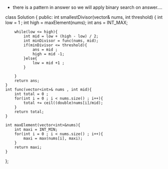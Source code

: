 - there is a pattern in answer so we will apply binary search on answer....



class Solution {
public:
    int smallestDivisor(vector<int>& nums, int threshold) {
        int low = 1 ; int high = maxElement(nums); 
        int ans = INT_MAX;

        while(low <= high){
            int mid = low + (high - low) / 2; 
            int minDivisor = func(nums, mid);
            if(minDivisor <= threshold){
                ans = mid ; 
                high = mid -1;
            }else{
                low = mid +1 ;
            }

        }
        return ans;
    }
    int func(vector<int>& nums , int mid){
        int total = 0 ;
        for(int i = 0 ; i < nums.size() ; i++){
            total += ceil((double)nums[i]/mid);
        }
        return total;
    }

    int maxElement(vector<int>&nums){
        int maxi = INT_MIN;
        for(int i = 0 ; i < nums.size() ; i++){
            maxi = max(nums[i], maxi);
        }
        return maxi;
    }
};